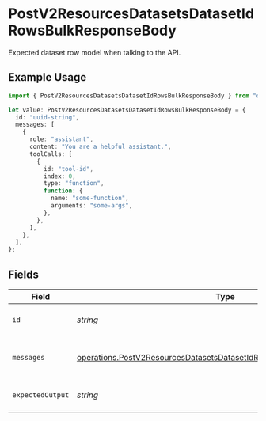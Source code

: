 # PostV2ResourcesDatasetsDatasetIdRowsBulkResponseBody

Expected dataset row model when talking to the API.

## Example Usage

```typescript
import { PostV2ResourcesDatasetsDatasetIdRowsBulkResponseBody } from "orq-node-client/models/operations";

let value: PostV2ResourcesDatasetsDatasetIdRowsBulkResponseBody = {
  id: "uuid-string",
  messages: [
    {
      role: "assistant",
      content: "You are a helpful assistant.",
      toolCalls: [
        {
          id: "tool-id",
          index: 0,
          type: "function",
          function: {
            name: "some-function",
            arguments: "some-args",
          },
        },
      ],
    },
  ],
};
```

## Fields

| Field                                                                                                                                                          | Type                                                                                                                                                           | Required                                                                                                                                                       | Description                                                                                                                                                    |
| -------------------------------------------------------------------------------------------------------------------------------------------------------------- | -------------------------------------------------------------------------------------------------------------------------------------------------------------- | -------------------------------------------------------------------------------------------------------------------------------------------------------------- | -------------------------------------------------------------------------------------------------------------------------------------------------------------- |
| `id`                                                                                                                                                           | *string*                                                                                                                                                       | :heavy_check_mark:                                                                                                                                             | The id of the resource                                                                                                                                         |
| `messages`                                                                                                                                                     | [operations.PostV2ResourcesDatasetsDatasetIdRowsBulkResourcesMessages](../../models/operations/postv2resourcesdatasetsdatasetidrowsbulkresourcesmessages.md)[] | :heavy_check_mark:                                                                                                                                             | Input message(s) of the dataset row                                                                                                                            |
| `expectedOutput`                                                                                                                                               | *string*                                                                                                                                                       | :heavy_minus_sign:                                                                                                                                             | Reference of the dataset row                                                                                                                                   |